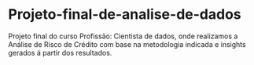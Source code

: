 # Projeto-final-de-analise-de-dados
Projeto final do curso Profissão: Cientista de dados, onde realizamos a Análise de Risco de Crédito com base na metodologia indicada e insights gerados á partir dos resultados.
